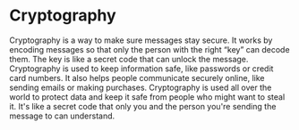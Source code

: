 # Cryptography

Cryptography is a way to make sure messages stay secure. It works by encoding messages so that only the person with the right “key” can decode them. The key is like a secret code that can unlock the message. Cryptography is used to keep information safe, like passwords or credit card numbers. It also helps people communicate securely online, like sending emails or making purchases. Cryptography is used all over the world to protect data and keep it safe from people who might want to steal it. It's like a secret code that only you and the person you're sending the message to can understand.

